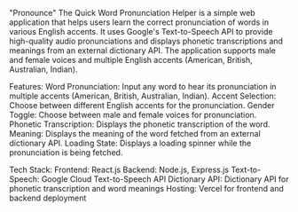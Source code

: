 "Pronounce"
The Quick Word Pronunciation Helper is a simple web application that helps users learn the correct pronunciation of words in various English accents. It uses Google's Text-to-Speech API to provide high-quality audio pronunciations and displays phonetic transcriptions and meanings from an external dictionary API. The application supports male and female voices and multiple English accents (American, British, Australian, Indian).

Features:
Word Pronunciation: Input any word to hear its pronunciation in multiple accents (American, British, Australian, Indian).
Accent Selection: Choose between different English accents for the pronunciation.
Gender Toggle: Choose between male and female voices for pronunciation.
Phonetic Transcription: Displays the phonetic transcription of the word.
Meaning: Displays the meaning of the word fetched from an external dictionary API.
Loading State: Displays a loading spinner while the pronunciation is being fetched.

Tech Stack:
Frontend: React.js
Backend: Node.js, Express.js
Text-to-Speech: Google Cloud Text-to-Speech API
Dictionary API: Dictionary API for phonetic transcription and word meanings
Hosting: Vercel for frontend and backend deployment
